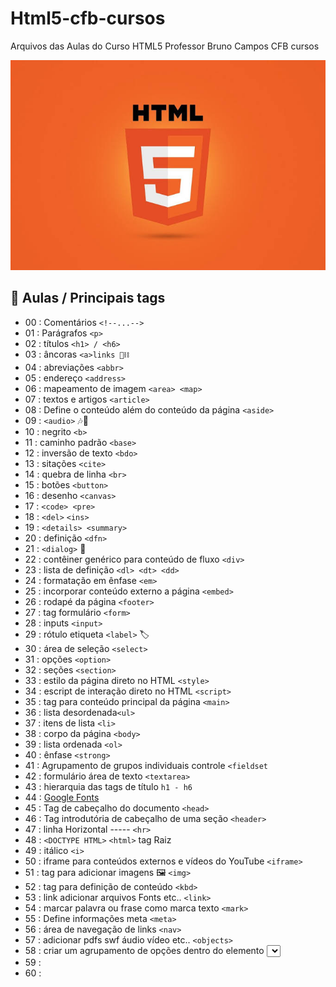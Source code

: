 # Html5-cfb-cursos
Arquivos das Aulas do Curso HTML5
Professor Bruno Campos CFB cursos 

![App Ideas Image](images.jpeg)

## :ledger: Aulas / Principais tags

- 00 : Comentários `<!--...-->`
- 01 : Parágrafos `<p>`
- 02 : títulos `<h1> / <h6>`
- 03 : âncoras `<a>links 🔗⛓️`
- 04 : abreviações `<abbr>`
- 05 : endereço `<address>`
- 06 : mapeamento de imagem `<area> <map>`
- 07 : textos e artigos `<article>`
- 08 : Define o conteúdo além do conteúdo da página `<aside>`
- 09 : `<audio>` 🎶🎵
- 10 : negrito `<b>`
- 11 : caminho padrão `<base>`
- 12 : inversão de texto `<bdo>`
- 13 : sitações `<cite>`
- 14 : quebra de linha `<br>`
- 15 : botões `<button>`
- 16 : desenho `<canvas>`
- 17 : `<code> <pre>`
- 18 : `<del>` `<ins>`
- 19 : `<details> <summary>`
- 20 : definição `<dfn>`
- 21 : `<dialog>` 💬
- 22 : contêiner genérico para conteúdo de fluxo `<div>`
- 23 : lista de definição `<dl> <dt> <dd>`
- 24 : formatação em ênfase `<em>`
- 25 : incorporar conteúdo externo a página `<embed>`
- 26 : rodapé da página `<footer>`
- 27 : tag formulário `<form>`
- 28 : inputs `<input>`
- 29 : rótulo etiqueta `<label>` 🏷️
- 30 : área de seleção `<select>`
- 31 : opções `<option>` 
- 32 : seções `<section>`
- 33 : estilo da página direto no HTML `<style>`
- 34 : escript de interação direto no HTML `<script>`
- 35 : tag para conteúdo principal da página `<main>`
- 36 : lista desordenada`<ul>`
- 37 : itens de lista `<li>`
- 38 : corpo da página `<body>`
- 39 : lista ordenada `<ol>`
- 40 : ênfase `<strong>`
- 41 : Agrupamento de grupos individuais controle `<fieldset`
- 42 : formulário área de texto `<textarea>`
- 43 : hierarquia das tags de título `h1 - h6`
- 44 : [Google Fonts](https://fonts.google.com/)
- 45 : Tag de cabeçalho do documento `<head>`
- 46 : Tag introdutória de cabeçalho de uma seção `<header>`
- 47 : linha Horizontal ----- `<hr>`
- 48 : `<DOCTYPE HTML>` `<html>` tag Raiz 
- 49 : itálico `<i>` 
- 50 : iframe para conteúdos externos e vídeos do YouTube `<iframe>`
- 51 : tag para adicionar imagens 🖼️ `<img>`
- 52 : tag para definição de conteúdo `<kbd>`
- 53 : link adicionar arquivos Fonts etc.. `<link>`
- 54 : marcar palavra ou frase como marca texto `<mark>`
- 55 : Define informações meta `<meta>`
- 56 : área de navegação de links `<nav>`
- 57 : adicionar pdfs swf áudio vídeo etc.. `<objects>`
- 58 : criar um agrupamento de opções dentro do elemento <select> `<optgroup>`
- 59 :
- 60 :
